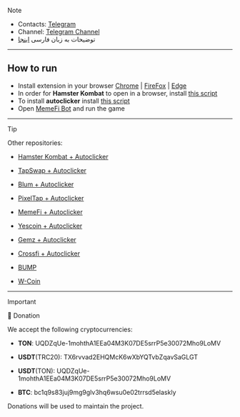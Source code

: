 > [!NOTE]
> - Contacts: [Telegram](https://t.me/a_homous)
> - Channel: [Telegram Channel](https://t.me/homous_airdrops)
> - توضیحات به زبان فارسی [اینجا](README-FA.md)
---
## How to run
- Install extension in your browser [Chrome](https://chromewebstore.google.com/detail/violentmonkey/jinjaccalgkegednnccohejagnlnfdag?hl=be) | [FireFox](https://addons.mozilla.org/firefox/addon/violentmonkey/) | [Edge](https://microsoftedge.microsoft.com/addons/detail/eeagobfjdenkkddmbclomhiblgggliao)
- In order for **Hamster Kombat** to open in a browser, install [this script](https://github.com/amir-homous/Hamster-Kombat/raw/main/hamster-kombat.user.js)
- To install **autoclicker** install [this script](https://github.com/amir-homous/Hamster-Kombat/raw/main/hamster-autoclicker.user.js)
- Open [MemeFi Bot](https://t.me/memefi_coin_bot?start=r_f1bd514d5e) and run the game

---
> [!TIP]
> Other repositories:
> 
> - [Hamster Kombat + Autoclicker](https://github.com/amir-homous/Hamster-Kombat)
> 
> - [TapSwap + Autoclicker](https://github.com/amir-homous/TapSwap)
> 
> - [Blum + Autoclicker](https://github.com/amir-homous/Blum)
>
> - [PixelTap + Autoclicker](https://github.com/amir-homous/PixelTap)
> 
> - [MemeFi + Autoclicker](https://github.com/amir-homous/MemeFi-Coin)
>
> - [Yescoin + Autoclicker](https://github.com/amir-homous/Yescoin)
>
> - [Gemz + Autoclicker](https://github.com/amir-homous/Gemz)
>
> - [Сrossfi + Autoclicker](https://github.com/amir-homous/Crossfi)
>
> - [BUMP](https://github.com/amir-homous/BUMP)
>
> - [W-Coin](https://github.com/amir-homous/W-Coin)
---
> [!IMPORTANT] 
> :currency_exchange: Donation
> 
> We accept the following cryptocurrencies:
> 
> - **TON**: UQDZqUe-1mohthA1EEa04M3K07DE5srrP5e30072Mho9LoMV
> 
> - **USDT**(TRC20): TX6rvvad2EHQMcK6wXbYQTvbZqavSaGLGT
> 
> - **USDT**(TON): UQDZqUe-1mohthA1EEa04M3K07DE5srrP5e30072Mho9LoMV
> 
> - **BTC**: bc1q9s83juj9mg9glv3hq6wsu0e02trrsd5elaskly
> 
> Donations will be used to maintain the project.
